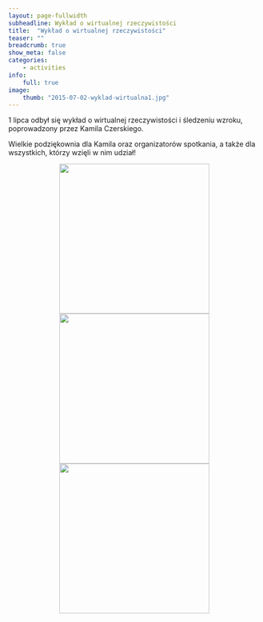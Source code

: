 ```yaml
---
layout: page-fullwidth
subheadline: Wykład o wirtualnej rzeczywistości
title:  "Wykład o wirtualnej rzeczywistości"
teaser: ""
breadcrumb: true
show_meta: false
categories:
    - activities
info:
    full: true
image: 
    thumb: "2015-07-02-wyklad-wirtualna1.jpg"
---
```

<p>1 lipca odbył się wykład o wirtualnej rzeczywistości i śledzeniu wzroku, poprowadzony przez Kamila Czerskiego.</p>
<!--more-->
<p>Wielkie podziękownia dla Kamila oraz organizatorów spotkania, a także dla wszystkich, którzy wzięli w nim udział!</p>
<p><center><img class="text-center" style="height: 300px" src="{{ site.urlimg }}/activities/2015-07-02-wyklad-wirtualna1.jpg"/>
<img class="text-center" style="height: 300px" src="{{ site.urlimg }}/activities/2015-07-02-wyklad-wirtualna2.jpg"/>
<img class="text-center" style="height: 300px" src="{{ site.urlimg }}/activities/2015-07-02-wyklad-wirtualna3.jpg"/></center></p>
